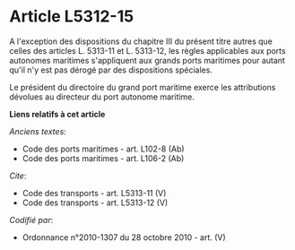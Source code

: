 # Article L5312-15

A l'exception des dispositions du chapitre III du présent titre autres que celles des articles L. 5313-11 et L. 5313-12, les
règles applicables aux ports autonomes maritimes s'appliquent aux grands ports maritimes pour autant qu'il n'y est pas dérogé
par des dispositions spéciales. 

Le président du directoire du grand port maritime exerce les attributions dévolues au directeur du port autonome maritime.

**Liens relatifs à cet article**

_Anciens textes_:

  - Code des ports maritimes - art. L102-8 (Ab)
  - Code des ports maritimes - art. L106-2 (Ab)

_Cite_:

  - Code des transports - art. L5313-11 (V)
  - Code des transports - art. L5313-12 (V)

_Codifié par_:

  - Ordonnance n°2010-1307 du 28 octobre 2010 - art. (V)
